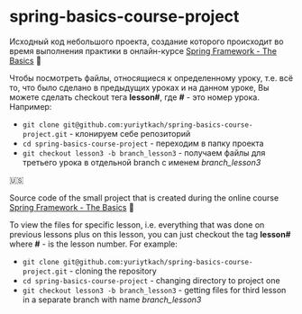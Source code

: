 # spring-basics-course-project
Исходный код небольшого проекта, создание которого происходит во время выполнения практики в онлайн-курсе [Spring Framework - The Basics](https://www.youtube.com/playlist?list=PL6jg6AGdCNaWF-sUH2QDudBRXo54zuN1t) :movie_camera:

Чтобы посмотреть файлы, относящиеся к определенному уроку, т.е. всё то, что было сделано в предыдущих уроках и на данном уроке, Вы можете сделать checkout тега **lesson#**, где **#** - это номер урока. Например:
* `git clone git@github.com:yuriytkach/spring-basics-course-project.git` - клонируем себе репозиторий
* `cd spring-basics-course-project` - переходим в папку проекта
* `git checkout lesson3 -b branch_lesson3` - получаем файлы для третьего урока в отдельной branch с именем _branch_lesson3_

:us:

Source code of the small project that is created during the online course [Spring Framework - The Basics](https://www.youtube.com/playlist?list=PL6jg6AGdCNaWF-sUH2QDudBRXo54zuN1t) :movie_camera:

To view the files for specific lesson, i.e. everything that was done on previous lessons plus on this lesson, you can just checkout the tag **lesson#** where **#** - is the lesson number. For example:
* `git clone git@github.com:yuriytkach/spring-basics-course-project.git` - cloning the repository
* `cd spring-basics-course-project` - changing directory to project one
* `git checkout lesson3 -b branch_lesson3` - getting files for third lesson in a separate branch with name _branch_lesson3_